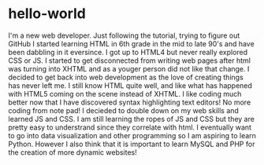 # hello-world
I'm a new web developer. Just following the tutorial, trying to figure out GitHub
I started learning HTML in 6th grade in the mid to late 90's and have been dabbling in it eversince. I got up to HTML4 but never really explored CSS or JS. I started to get disconnected from writing web pages after html was turning into XHTML and as a youger person did not like that change. I decided to get back into web development as the love of creating things has never left me. I still know HTML quite well, and like what has happened with HTML5 coming on the scene instead of XHTML. I like coding much better now that I have discovered syntax highlighting text editors! No more coding from note pad! I decieded to double down on my web skills and learned JS and CSS. I am still learning the ropes of JS and CSS but they are pretty easy to understrand since they correlate with html. I eventually want to go into data visualization and other programming so I am aspiring to learn Python. However I also think that it is important to learn MySQL and PHP for the creation of more dynamic websites!
